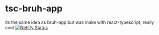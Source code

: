 # tsc-bruh-app
its the same idea as bruh-app but was make with react-typescript, really cool
[![Netlify Status](https://api.netlify.com/api/v1/badges/8049333d-4d86-443a-adf7-ddad9e05cb69/deploy-status)](https://app.netlify.com/sites/epic-mclean-e7b10a/deploys)
